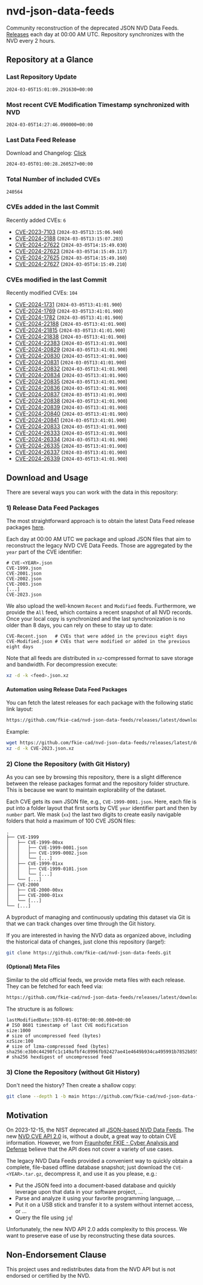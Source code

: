 # nvd-json-data-feeds

Community reconstruction of the deprecated JSON NVD Data Feeds. 
[Releases](https://github.com/fkie-cad/nvd-json-data-feeds/releases/latest) each day at 00:00 AM UTC.
Repository synchronizes with the NVD every 2 hours.

## Repository at a Glance

### Last Repository Update

```plain
2024-03-05T15:01:09.291630+00:00
```

### Most recent CVE Modification Timestamp synchronized with NVD

```plain
2024-03-05T14:27:46.090000+00:00
```

### Last Data Feed Release

Download and Changelog: [Click](https://github.com/fkie-cad/nvd-json-data-feeds/releases/latest)

```plain
2024-03-05T01:00:28.260527+00:00
```

### Total Number of included CVEs

```plain
240564
```

### CVEs added in the last Commit

Recently added CVEs: `6`

* [CVE-2023-7103](CVE-2023/CVE-2023-71xx/CVE-2023-7103.json) (`2024-03-05T13:15:06.940`)
* [CVE-2024-2188](CVE-2024/CVE-2024-21xx/CVE-2024-2188.json) (`2024-03-05T13:15:07.203`)
* [CVE-2024-27622](CVE-2024/CVE-2024-276xx/CVE-2024-27622.json) (`2024-03-05T14:15:49.030`)
* [CVE-2024-27623](CVE-2024/CVE-2024-276xx/CVE-2024-27623.json) (`2024-03-05T14:15:49.117`)
* [CVE-2024-27625](CVE-2024/CVE-2024-276xx/CVE-2024-27625.json) (`2024-03-05T14:15:49.160`)
* [CVE-2024-27627](CVE-2024/CVE-2024-276xx/CVE-2024-27627.json) (`2024-03-05T14:15:49.210`)


### CVEs modified in the last Commit

Recently modified CVEs: `104`

* [CVE-2024-1731](CVE-2024/CVE-2024-17xx/CVE-2024-1731.json) (`2024-03-05T13:41:01.900`)
* [CVE-2024-1769](CVE-2024/CVE-2024-17xx/CVE-2024-1769.json) (`2024-03-05T13:41:01.900`)
* [CVE-2024-1782](CVE-2024/CVE-2024-17xx/CVE-2024-1782.json) (`2024-03-05T13:41:01.900`)
* [CVE-2024-22188](CVE-2024/CVE-2024-221xx/CVE-2024-22188.json) (`2024-03-05T13:41:01.900`)
* [CVE-2024-21815](CVE-2024/CVE-2024-218xx/CVE-2024-21815.json) (`2024-03-05T13:41:01.900`)
* [CVE-2024-21838](CVE-2024/CVE-2024-218xx/CVE-2024-21838.json) (`2024-03-05T13:41:01.900`)
* [CVE-2024-22383](CVE-2024/CVE-2024-223xx/CVE-2024-22383.json) (`2024-03-05T13:41:01.900`)
* [CVE-2024-20829](CVE-2024/CVE-2024-208xx/CVE-2024-20829.json) (`2024-03-05T13:41:01.900`)
* [CVE-2024-20830](CVE-2024/CVE-2024-208xx/CVE-2024-20830.json) (`2024-03-05T13:41:01.900`)
* [CVE-2024-20831](CVE-2024/CVE-2024-208xx/CVE-2024-20831.json) (`2024-03-05T13:41:01.900`)
* [CVE-2024-20832](CVE-2024/CVE-2024-208xx/CVE-2024-20832.json) (`2024-03-05T13:41:01.900`)
* [CVE-2024-20834](CVE-2024/CVE-2024-208xx/CVE-2024-20834.json) (`2024-03-05T13:41:01.900`)
* [CVE-2024-20835](CVE-2024/CVE-2024-208xx/CVE-2024-20835.json) (`2024-03-05T13:41:01.900`)
* [CVE-2024-20836](CVE-2024/CVE-2024-208xx/CVE-2024-20836.json) (`2024-03-05T13:41:01.900`)
* [CVE-2024-20837](CVE-2024/CVE-2024-208xx/CVE-2024-20837.json) (`2024-03-05T13:41:01.900`)
* [CVE-2024-20838](CVE-2024/CVE-2024-208xx/CVE-2024-20838.json) (`2024-03-05T13:41:01.900`)
* [CVE-2024-20839](CVE-2024/CVE-2024-208xx/CVE-2024-20839.json) (`2024-03-05T13:41:01.900`)
* [CVE-2024-20840](CVE-2024/CVE-2024-208xx/CVE-2024-20840.json) (`2024-03-05T13:41:01.900`)
* [CVE-2024-20841](CVE-2024/CVE-2024-208xx/CVE-2024-20841.json) (`2024-03-05T13:41:01.900`)
* [CVE-2024-20833](CVE-2024/CVE-2024-208xx/CVE-2024-20833.json) (`2024-03-05T13:41:01.900`)
* [CVE-2024-26333](CVE-2024/CVE-2024-263xx/CVE-2024-26333.json) (`2024-03-05T13:41:01.900`)
* [CVE-2024-26334](CVE-2024/CVE-2024-263xx/CVE-2024-26334.json) (`2024-03-05T13:41:01.900`)
* [CVE-2024-26335](CVE-2024/CVE-2024-263xx/CVE-2024-26335.json) (`2024-03-05T13:41:01.900`)
* [CVE-2024-26337](CVE-2024/CVE-2024-263xx/CVE-2024-26337.json) (`2024-03-05T13:41:01.900`)
* [CVE-2024-26339](CVE-2024/CVE-2024-263xx/CVE-2024-26339.json) (`2024-03-05T13:41:01.900`)


## Download and Usage

There are several ways you can work with the data in this repository:

### 1) Release Data Feed Packages

The most straightforward approach is to obtain the latest Data Feed release packages [here](https://github.com/fkie-cad/nvd-json-data-feeds/releases/latest).

Each day at 00:00 AM UTC we package and upload JSON files that aim to reconstruct the legacy NVD CVE Data Feeds.
Those are aggregated by the `year` part of the CVE identifier:

```
# CVE-<YEAR>.json
CVE-1999.json
CVE-2001.json
CVE-2002.json
CVE-2003.json
[...]
CVE-2023.json
```

We also upload the well-known `Recent` and `Modified` feeds.
Furthermore, we provide the `All` feed, which contains a recent snapshot of all NVD records.
Once your local copy is synchronized and the last synchronization is no older than 8 days, you can rely on these to stay up to date:

```plain
CVE-Recent.json   # CVEs that were added in the previous eight days
CVE-Modified.json # CVEs that were modified or added in the previous eight days
```

Note that all feeds are distributed in `xz`-compressed format to save storage and bandwidth.
For decompression execute:

```sh
xz -d -k <feed>.json.xz
```


#### Automation using Release Data Feed Packages

You can fetch the latest releases for each package with the following static link layout:

```sh
https://github.com/fkie-cad/nvd-json-data-feeds/releases/latest/download/CVE-<YEAR>.json.xz
```

Example:

```sh
wget https://github.com/fkie-cad/nvd-json-data-feeds/releases/latest/download/CVE-2023.json.xz
xz -d -k CVE-2023.json.xz
```



### 2) Clone the Repository (with Git History)

As you can see by browsing this repository, there is a slight difference between the release packages format and the repository folder structure.
This is because we want to maintain explorability of the dataset.

Each CVE gets its own JSON file, e.g., `CVE-1999-0001.json`.
Here, each file is put into a folder layout that first sorts by CVE `year` identifier part and then by `number` part.
We mask (`xx`) the last two digits to create easily navigable folders that hold a maximum of 100 CVE JSON files:

```plain
.
├── CVE-1999
│   ├── CVE-1999-00xx
│   │   ├── CVE-1999-0001.json
│   │   ├── CVE-1999-0002.json
│   │   └── [...]
│   ├── CVE-1999-01xx
│   │   ├── CVE-1999-0101.json
│   │   └── [...]
│   └── [...]
├── CVE-2000
│   ├── CVE-2000-00xx
│   ├── CVE-2000-01xx
│   └── [...]
└── [...]
```

A byproduct of managing and continuously updating this dataset via Git is that we can track changes over time through the Git history.

If you are interested in having the NVD data as organized above, including the historical data of changes, just clone this repository (large!):

```sh
git clone https://github.com/fkie-cad/nvd-json-data-feeds.git
```

#### (Optional) Meta Files

Similar to the old official feeds, we provide meta files with each release. They can be fetched for each feed via:

```sh
https://github.com/fkie-cad/nvd-json-data-feeds/releases/latest/download/CVE-<YEAR>.meta
```

The structure is as follows:

```plain
lastModifiedDate:1970-01-01T00:00:00.000+00:00                          # ISO 8601 timestamp of last CVE modification
size:1000                                                               # size of uncompressed feed (bytes)
xzSize:100                                                              # size of lzma-compressed feed (bytes)
sha256:e3b0c44298fc1c149afbf4c8996fb92427ae41e4649b934ca495991b7852b855 # sha256 hexdigest of uncompressed feed
```


### 3) Clone the Repository (without Git History)

Don't need the history? Then create a shallow copy:

```sh
git clone --depth 1 -b main https://github.com/fkie-cad/nvd-json-data-feeds.git
```

## Motivation

On 2023-12-15, the NIST deprecated all [JSON-based NVD Data Feeds](https://nvd.nist.gov/vuln/data-feeds#divRetirementBanner-1).
The new [NVD CVE API 2.0](https://nvd.nist.gov/developers/vulnerabilities) is, without a doubt, a great way to obtain CVE information.
However, we from [Fraunhofer FKIE - Cyber Analysis and Defense](https://www.fkie.fraunhofer.de/en/departments/cad.html) believe that the API does not cover a variety of use cases.

The legacy NVD Data Feeds provided a convenient way to quickly obtain a complete, file-based offline database snapshot; just download the `CVE-<YEAR>.tar.gz`, decompress it, and use it as you please, e.g.:

* Put the JSON feed into a document-based database and quickly leverage upon that data in your software project, ...
* Parse and analyze it using your favorite programming language, ...
* Put it on a USB stick and transfer it to a system without internet access, or ...
* Query the file using `jq`!

Unfortunately, the new NVD API 2.0 adds complexity to this process.
We want to preserve ease of use by reconstructing these data sources.

## Non-Endorsement Clause

This project uses and redistributes data from the NVD API but is not endorsed or certified by the NVD.